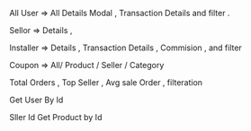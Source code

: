 <!-- @format -->

All User => All Details Modal , Transaction Details and filter .

Sellor => Details ,

Installer => Details , Transaction Details , Commision , and filter


Coupon => All/ Product / Seller / Category

<!--  -->

<!-- Dashboard -->
Total Orders , Top Seller , Avg sale Order , filteration

<!-- User -->
Get User By Id
<!-- Product -->
Sller Id 
Get Product by Id
